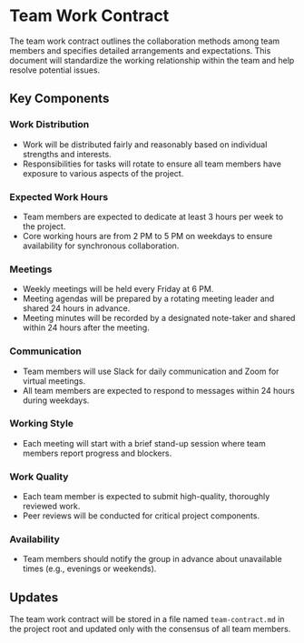 # Team Work Contract

The team work contract outlines the collaboration methods among team members and specifies detailed arrangements and expectations. This document will standardize the working relationship within the team and help resolve potential issues.

## Key Components

### Work Distribution
- Work will be distributed fairly and reasonably based on individual strengths and interests.
- Responsibilities for tasks will rotate to ensure all team members have exposure to various aspects of the project.

### Expected Work Hours
- Team members are expected to dedicate at least 3 hours per week to the project.
- Core working hours are from 2 PM to 5 PM on weekdays to ensure availability for synchronous collaboration.

### Meetings
- Weekly meetings will be held every Friday at 6 PM.
- Meeting agendas will be prepared by a rotating meeting leader and shared 24 hours in advance.
- Meeting minutes will be recorded by a designated note-taker and shared within 24 hours after the meeting.

### Communication
- Team members will use Slack for daily communication and Zoom for virtual meetings.
- All team members are expected to respond to messages within 24 hours during weekdays.

### Working Style
- Each meeting will start with a brief stand-up session where team members report progress and blockers.

### Work Quality
- Each team member is expected to submit high-quality, thoroughly reviewed work.
- Peer reviews will be conducted for critical project components.

### Availability
- Team members should notify the group in advance about unavailable times (e.g., evenings or weekends).

## Updates
The team work contract will be stored in a file named `team-contract.md` in the project root and updated only with the consensus of all team members.
